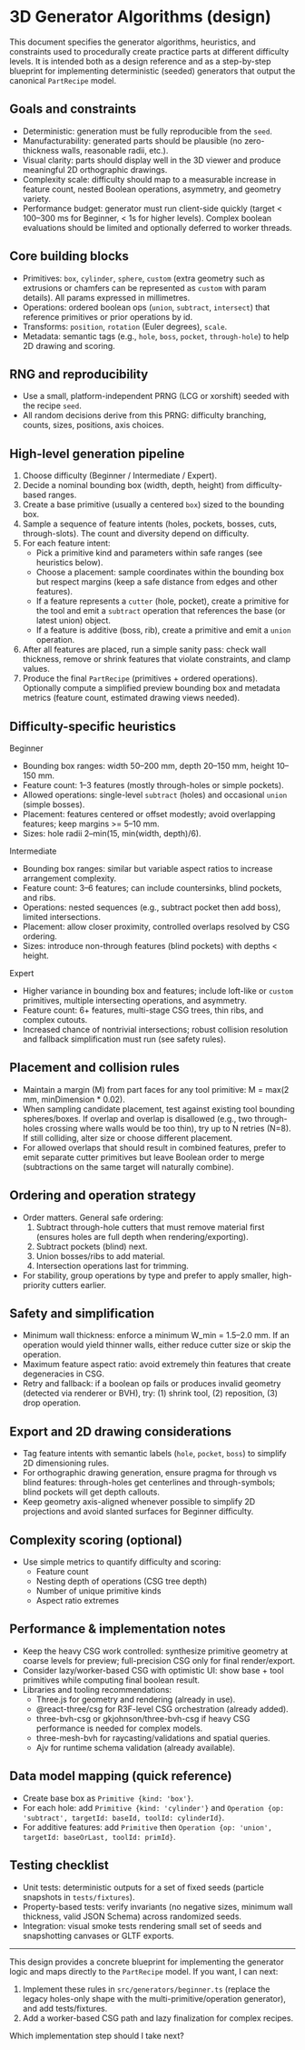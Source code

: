 # 3D Generator Algorithms (design)

This document specifies the generator algorithms, heuristics, and constraints used to procedurally create practice parts at different difficulty levels. It is intended both as a design reference and as a step-by-step blueprint for implementing deterministic (seeded) generators that output the canonical `PartRecipe` model.

## Goals and constraints
- Deterministic: generation must be fully reproducible from the `seed`.
- Manufacturability: generated parts should be plausible (no zero-thickness walls, reasonable radii, etc.).
- Visual clarity: parts should display well in the 3D viewer and produce meaningful 2D orthographic drawings.
- Complexity scale: difficulty should map to a measurable increase in feature count, nested Boolean operations, asymmetry, and geometry variety.
- Performance budget: generator must run client-side quickly (target < 100–300 ms for Beginner, < 1s for higher levels). Complex boolean evaluations should be limited and optionally deferred to worker threads.

## Core building blocks
- Primitives: `box`, `cylinder`, `sphere`, `custom` (extra geometry such as extrusions or chamfers can be represented as `custom` with param details). All params expressed in millimetres.
- Operations: ordered boolean ops (`union`, `subtract`, `intersect`) that reference primitives or prior operations by id.
- Transforms: `position`, `rotation` (Euler degrees), `scale`.
- Metadata: semantic tags (e.g., `hole`, `boss`, `pocket`, `through-hole`) to help 2D drawing and scoring.

## RNG and reproducibility
- Use a small, platform-independent PRNG (LCG or xorshift) seeded with the recipe `seed`.
- All random decisions derive from this PRNG: difficulty branching, counts, sizes, positions, axis choices.

## High-level generation pipeline
1. Choose difficulty (Beginner / Intermediate / Expert).
2. Decide a nominal bounding box (width, depth, height) from difficulty-based ranges.
3. Create a base primitive (usually a centered `box`) sized to the bounding box.
4. Sample a sequence of feature intents (holes, pockets, bosses, cuts, through-slots). The count and diversity depend on difficulty.
5. For each feature intent:
   - Pick a primitive kind and parameters within safe ranges (see heuristics below).
   - Choose a placement: sample coordinates within the bounding box but respect margins (keep a safe distance from edges and other features).
   - If a feature represents a `cutter` (hole, pocket), create a primitive for the tool and emit a `subtract` operation that references the base (or latest union) object.
   - If a feature is additive (boss, rib), create a primitive and emit a `union` operation.
6. After all features are placed, run a simple sanity pass: check wall thickness, remove or shrink features that violate constraints, and clamp values.
7. Produce the final `PartRecipe` (primitives + ordered operations). Optionally compute a simplified preview bounding box and metadata metrics (feature count, estimated drawing views needed).

## Difficulty-specific heuristics

Beginner
- Bounding box ranges: width 50–200 mm, depth 20–150 mm, height 10–150 mm.
- Feature count: 1–3 features (mostly through-holes or simple pockets).
- Allowed operations: single-level `subtract` (holes) and occasional `union` (simple bosses).
- Placement: features centered or offset modestly; avoid overlapping features; keep margins >= 5–10 mm.
- Sizes: hole radii 2–min(15, min(width, depth)/6).

Intermediate
- Bounding box ranges: similar but variable aspect ratios to increase arrangement complexity.
- Feature count: 3–6 features; can include countersinks, blind pockets, and ribs.
- Operations: nested sequences (e.g., subtract pocket then add boss), limited intersections.
- Placement: allow closer proximity, controlled overlaps resolved by CSG ordering.
- Sizes: introduce non-through features (blind pockets) with depths < height.

Expert
- Higher variance in bounding box and features; include loft-like or `custom` primitives, multiple intersecting operations, and asymmetry.
- Feature count: 6+ features, multi-stage CSG trees, thin ribs, and complex cutouts.
- Increased chance of nontrivial intersections; robust collision resolution and fallback simplification must run (see safety rules).

## Placement and collision rules
- Maintain a margin (M) from part faces for any tool primitive: M = max(2 mm, minDimension * 0.02).
- When sampling candidate placement, test against existing tool bounding spheres/boxes. If overlap and overlap is disallowed (e.g., two through-holes crossing where walls would be too thin), try up to N retries (N=8). If still colliding, alter size or choose different placement.
- For allowed overlaps that should result in combined features, prefer to emit separate cutter primitives but leave Boolean order to merge (subtractions on the same target will naturally combine).

## Ordering and operation strategy
- Order matters. General safe ordering:
  1. Subtract through-hole cutters that must remove material first (ensures holes are full depth when rendering/exporting).
  2. Subtract pockets (blind) next.
  3. Union bosses/ribs to add material.
  4. Intersection operations last for trimming.
- For stability, group operations by type and prefer to apply smaller, high-priority cutters earlier.

## Safety and simplification
- Minimum wall thickness: enforce a minimum W_min = 1.5–2.0 mm. If an operation would yield thinner walls, either reduce cutter size or skip the operation.
- Maximum feature aspect ratio: avoid extremely thin features that create degeneracies in CSG.
- Retry and fallback: if a boolean op fails or produces invalid geometry (detected via renderer or BVH), try: (1) shrink tool, (2) reposition, (3) drop operation.

## Export and 2D drawing considerations
- Tag feature intents with semantic labels (`hole`, `pocket`, `boss`) to simplify 2D dimensioning rules.
- For orthographic drawing generation, ensure pragma for through vs blind features: through-holes get centerlines and through-symbols; blind pockets will get depth callouts.
- Keep geometry axis-aligned whenever possible to simplify 2D projections and avoid slanted surfaces for Beginner difficulty.

## Complexity scoring (optional)
- Use simple metrics to quantify difficulty and scoring:
  - Feature count
  - Nesting depth of operations (CSG tree depth)
  - Number of unique primitive kinds
  - Aspect ratio extremes

## Performance & implementation notes
- Keep the heavy CSG work controlled: synthesize primitive geometry at coarse levels for preview; full-precision CSG only for final render/export.
- Consider lazy/worker-based CSG with optimistic UI: show base + tool primitives while computing final boolean result.
- Libraries and tooling recommendations:
  - Three.js for geometry and rendering (already in use).
  - @react-three/csg for R3F-level CSG orchestration (already added).
  - three-bvh-csg or gkjohnson/three-bvh-csg if heavy CSG performance is needed for complex models.
  - three-mesh-bvh for raycasting/validations and spatial queries.
  - Ajv for runtime schema validation (already available).

## Data model mapping (quick reference)
- Create base box as `Primitive {kind: 'box'}`.
- For each hole: add `Primitive {kind: 'cylinder'}` and `Operation {op: 'subtract', targetId: baseId, toolId: cylinderId}`.
- For additive features: add `Primitive` then `Operation {op: 'union', targetId: baseOrLast, toolId: primId}`.

## Testing checklist
- Unit tests: deterministic outputs for a set of fixed seeds (particle snapshots in `tests/fixtures`).
- Property-based tests: verify invariants (no negative sizes, minimum wall thickness, valid JSON Schema) across randomized seeds.
- Integration: visual smoke tests rendering small set of seeds and snapshotting canvases or GLTF exports.

---

This design provides a concrete blueprint for implementing the generator logic and maps directly to the `PartRecipe` model. If you want, I can next:

1. Implement these rules in `src/generators/beginner.ts` (replace the legacy holes-only shape with the multi-primitive/operation generator), and add tests/fixtures.
2. Add a worker-based CSG path and lazy finalization for complex recipes.

Which implementation step should I take next?
